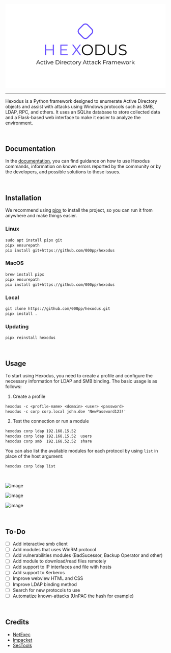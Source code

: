 <p align="center">
    <picture>
        <img src="img/logo_background_white.png">
    </picture>
</p>

<hr/>

Hexodus is a Python framework designed to enumerate Active Directory objects and assist with attacks using Windows protocols such as SMB, LDAP, RPC, and others. It uses an SQLite database to store collected data and a Flask-based web interface to make it easier to analyze the environment.

<br>

## Documentation
In the [documentation](https://github.com/000pp/hexodus/wiki), you can find guidance on how to use Hexodus commands, information on known errors reported by the community or by the developers, and possible solutions to those issues.

<br>

## Installation
We recommend using [pipx](https://github.com/pypa/pipx) to install the project, so you can run it from anywhere and make things easier.

### Linux
```
sudo apt install pipx git
pipx ensurepath
pix install git+https://github.com/000pp/hexodus
```

### MacOS
```
brew install pipx
pipx ensurepath
pix install git+https://github.com/000pp/hexodus
```

### Local
```
git clone https://github.com/000pp/hexodus.git
pipx install .
```

### Updating
```
pipx reinstall hexodus
```

<br>

## Usage

To start using Hexodus, you need to create a profile and configure the necessary information for LDAP and SMB binding. The basic usage is as follows:

1. Create a profile
```
hexodus -c <profile-name> <domain> <user> <password>
hexodus -c corp corp.local john.doe 'NewPassword123!'
```

2. Test the connection or run a module
```
hexodus corp ldap 192.168.15.52
hexodus corp ldap 192.168.15.52  users
hexodus corp smb  192.168.52.52  share
```

You can also list the available modules for each protocol by using `list` in place of the host argument:
```
hexodus corp ldap list
```

<br>

![image](https://github.com/user-attachments/assets/8120f17c-3d78-46ae-b783-37cdcc4cb78e)

![image](https://github.com/user-attachments/assets/004adcf6-1023-4313-acbb-abbf0eb4ff40)

![image](https://github.com/user-attachments/assets/98d6d1ba-0e4c-402c-b320-c228aa3a839a)

<br>

## To-Do
- [ ] Add interactive smb client 
- [ ] Add modules that uses WinRM protocol 
- [ ] Add vulnerabilities modules (BadSucessor, Backup Operator and other)
- [ ] Add module to download/read files remotely
- [ ] Add support to IP interfaces and file with hosts
- [ ] Add support to Kerberos
- [ ] Improve webview HTML and CSS
- [ ] Improve LDAP binding method
- [ ] Search for new protocols to use
- [ ] Automatize known-attacks (UnPAC the hash for example)

<br>

## Credits
- [NetExec](https://github.com/Pennyw0rth/NetExec)
- [Impacket](https://github.com/fortra/impacket)
- [SecTools](https://github.com/p0dalirius/sectools)
